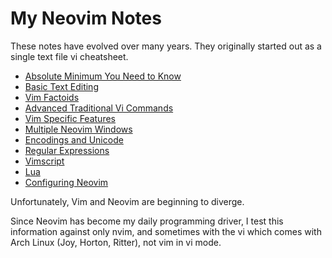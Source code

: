 # My Neovim Notes

These notes have evolved over many years.  They originally
started out as a single text file vi cheatsheet.

* [Absolute Minimum You Need to Know](notes/01-AbsoluteMinimalTextEditing.md)
* [Basic Text Editing](notes/02-BasicTextEditing.md)
* [Vim Factoids](notes/03-VimFactoids.md)
* [Advanced Traditional Vi Commands](notes/04-AdvTradViCommands.md)
* [Vim Specific Features](notes/05-VimSpecificFeatures.md)
* [Multiple Neovim Windows](notes/06-MultipleWindows.md)
* [Encodings and Unicode](notes/07-EncodingsUnicode.md)
* [Regular Expressions](notes/08-RegularExpressions.md)
* [Vimscript](notes/09-Vimscript.md)
* [Lua](notes/10-Lua.md)
* [Configuring Neovim](notes/11-Configuration.md)

Unfortunately, Vim and Neovim are beginning to diverge.

Since Neovim has become my daily programming driver,
I test this information against only nvim, and sometimes
with the vi which comes with Arch Linux (Joy, Horton, Ritter),
not vim in vi mode.
